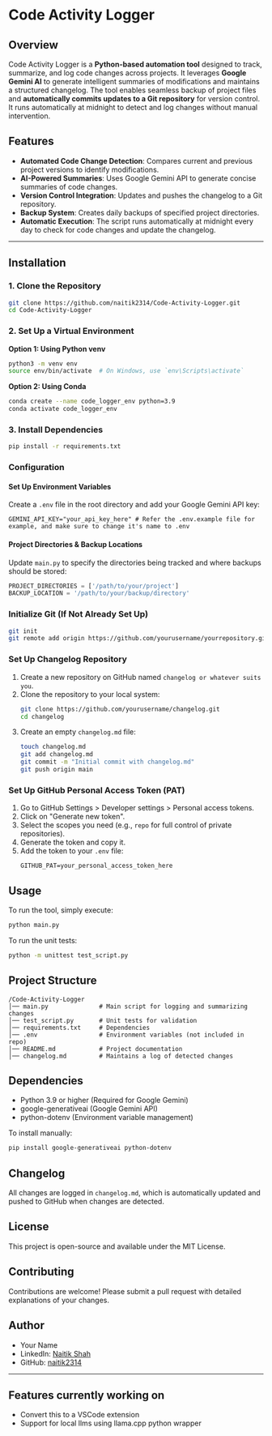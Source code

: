 # Code Activity Logger

## Overview
Code Activity Logger is a **Python-based automation tool** designed to track, summarize, and log code changes across projects. It leverages **Google Gemini AI** to generate intelligent summaries of modifications and maintains a structured changelog. The tool enables seamless backup of project files and **automatically commits updates to a Git repository** for version control. It runs automatically at midnight to detect and log changes without manual intervention.

## Features
- **Automated Code Change Detection**: Compares current and previous project versions to identify modifications.
- **AI-Powered Summaries**: Uses Google Gemini API to generate concise summaries of code changes.
- **Version Control Integration**: Updates and pushes the changelog to a Git repository.
- **Backup System**: Creates daily backups of specified project directories.
- **Automatic Execution**: The script runs automatically at midnight every day to check for code changes and update the changelog.

---

## Installation

### 1. Clone the Repository
```sh
git clone https://github.com/naitik2314/Code-Activity-Logger.git
cd Code-Activity-Logger
```

### 2. Set Up a Virtual Environment
**Option 1: Using Python venv**
```sh
python3 -m venv env
source env/bin/activate  # On Windows, use `env\Scripts\activate`
```

**Option 2: Using Conda**
```sh
conda create --name code_logger_env python=3.9
conda activate code_logger_env
```

### 3. Install Dependencies
```sh
pip install -r requirements.txt
```

### Configuration

#### Set Up Environment Variables
Create a `.env` file in the root directory and add your Google Gemini API key:
```
GEMINI_API_KEY="your_api_key_here" # Refer the .env.example file for example, and make sure to change it's name to .env
```

#### Project Directories & Backup Locations
Update `main.py` to specify the directories being tracked and where backups should be stored:
```python
PROJECT_DIRECTORIES = ['/path/to/your/project']
BACKUP_LOCATION = '/path/to/your/backup/directory'
```

### Initialize Git (If Not Already Set Up)
```sh
git init
git remote add origin https://github.com/yourusername/yourrepository.git
```

### Set Up Changelog Repository
1. Create a new repository on GitHub named `changelog or whatever suits you`. 
2. Clone the repository to your local system:
    ```sh
    git clone https://github.com/yourusername/changelog.git
    cd changelog
    ```
3. Create an empty `changelog.md` file:
    ```sh
    touch changelog.md
    git add changelog.md
    git commit -m "Initial commit with changelog.md"
    git push origin main
    ```

### Set Up GitHub Personal Access Token (PAT)
1. Go to GitHub Settings > Developer settings > Personal access tokens.
2. Click on "Generate new token".
3. Select the scopes you need (e.g., `repo` for full control of private repositories).
4. Generate the token and copy it.
5. Add the token to your `.env` file:
    ```
    GITHUB_PAT=your_personal_access_token_here
    ```

## Usage

To run the tool, simply execute:
```sh
python main.py
```

To run the unit tests:
```sh
python -m unittest test_script.py
```

## Project Structure

```
/Code-Activity-Logger
│── main.py              # Main script for logging and summarizing changes
│── test_script.py       # Unit tests for validation
│── requirements.txt     # Dependencies
│── .env                 # Environment variables (not included in repo)
│── README.md            # Project documentation
│── changelog.md         # Maintains a log of detected changes
```

## Dependencies

- Python 3.9 or higher (Required for Google Gemini)
- google-generativeai (Google Gemini API)
- python-dotenv (Environment variable management)

To install manually:
```sh
pip install google-generativeai python-dotenv
```

## Changelog

All changes are logged in `changelog.md`, which is automatically updated and pushed to GitHub when changes are detected.

## License

This project is open-source and available under the MIT License.

## Contributing

Contributions are welcome! Please submit a pull request with detailed explanations of your changes.

## Author

- Your Name
- LinkedIn: [Naitik Shah](https://www.linkedin.com/in/naitik-shah-49baba1a1/)
- GitHub: [naitik2314](https://github.com/naitik2314)

---

## Features currently working on

- Convert this to a VSCode extension
- Support for local llms using llama.cpp python wrapper
